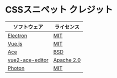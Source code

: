 # CSSスニペット クレジット


|ソフトウェア|ライセンス|
|------------- |-------------|
|[Electron](https://electronjs.org)|[MIT](https://github.com/electron/electron/blob/master/LICENSE)|
|[Vue.js](https://vuejs.org)|[MIT](https://github.com/vuejs/vue/blob/dev/LICENSE)|
|[Ace](https://ace.c9.io)|[BSD](https://github.com/ajaxorg/ace/blob/master/LICENSE)|
|[vue2-ace-editor](https://github.com/chairuosen/vue2-ace-editor)|[Apache 2.0](https://github.com/chairuosen/vue2-ace-editor/blob/master/LICENSE)|
|[Photon](http://photonkit.com)|[MIT](https://github.com/connors/photon/blob/master/LICENSE)|
